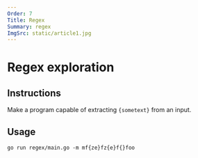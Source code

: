 ```yaml
---
Order: 7
Title: Regex
Summary: regex
ImgSrc: static/article1.jpg
---
```


# Regex exploration

## Instructions

Make a program capable of extracting `{sometext}` 
from an input.

## Usage

```shell
go run regex/main.go -m mf{ze}fz{e}f{}foo
```
